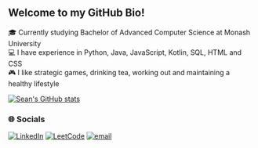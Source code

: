 ## Welcome to my GitHub Bio!
🎓 Currently studying Bachelor of Advanced Computer Science at Monash University <br/>
💻 I have experience in Python, Java, JavaScript, Kotlin, SQL, HTML and CSS <br/>
🎮 I like strategic games, drinking tea, working out and maintaining a healthy lifestyle <br/>

[![Sean's GitHub stats](https://github-readme-stats.vercel.app/api?username=scyxcarrot&theme=tokyonight)](https://github.com/anuraghazra/github-readme-stats)


### 🌐 Socials
[![LinkedIn](https://img.shields.io/badge/LinkedIn-%230077B5.svg?logo=linkedin&logoColor=white)](https://www.linkedin.com/in/sean-cheah-yi-xuan-25aa6333b/) [![LeetCode](https://img.shields.io/badge/LeetCode-%23FFA116.svg?logo=leetcode&logoColor=white)](https://leetcode.com/u/scyxcarrot/) [![email](https://img.shields.io/badge/Email-D14836?logo=gmail&logoColor=white)](mailto:seancheahyixuan@gmail.com) 
